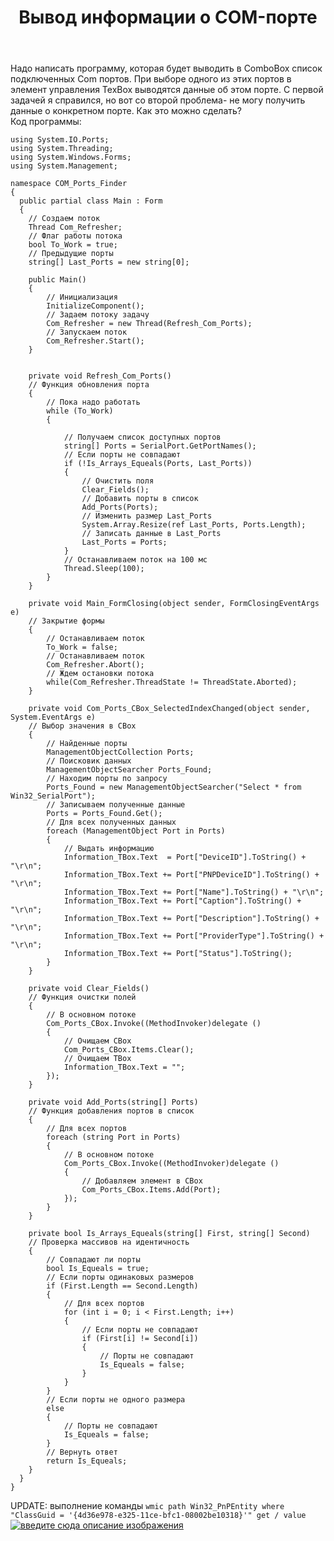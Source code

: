 ﻿---
title: "Вывод информации о COM-порте"
se.owner.user_id: 251182
se.owner.display_name: "George Tuzikov"
se.owner.link: "https://ru.stackoverflow.com/users/251182/george-tuzikov"
se.link: "https://ru.stackoverflow.com/questions/798054/%d0%92%d1%8b%d0%b2%d0%be%d0%b4-%d0%b8%d0%bd%d1%84%d0%be%d1%80%d0%bc%d0%b0%d1%86%d0%b8%d0%b8-%d0%be-com-%d0%bf%d0%be%d1%80%d1%82%d0%b5"
se.question_id: 798054
se.post_type: question
se.score: 1
---
<p>Надо написать программу, которая будет выводить в ComboBox список подключенных Com портов. При выборе одного из этих портов в элемент управления TexBox выводятся данные об этом порте. С первой задачей я справился, но вот со второй проблема- не могу получить данные о конкретном порте. Как это можно сделать?<br>
Код программы:  </p>

<pre><code>using System.IO.Ports;
using System.Threading;
using System.Windows.Forms;
using System.Management;

namespace COM_Ports_Finder
{
  public partial class Main : Form
  {
    // Создаем поток
    Thread Com_Refresher;
    // Флаг работы потока
    bool To_Work = true;
    // Предыдущие порты
    string[] Last_Ports = new string[0];

    public Main()
    {
        // Инициализация
        InitializeComponent();
        // Задаем потоку задачу
        Com_Refresher = new Thread(Refresh_Com_Ports);
        // Запускаем поток
        Com_Refresher.Start();
    }


    private void Refresh_Com_Ports()
    // Функция обновления порта
    {
        // Пока надо работать
        while (To_Work)
        {

            // Получаем список доступных портов
            string[] Ports = SerialPort.GetPortNames();
            // Если порты не совпадают
            if (!Is_Arrays_Equeals(Ports, Last_Ports))
            {
                // Очистить поля
                Clear_Fields();
                // Добавить порты в список
                Add_Ports(Ports);
                // Изменить размер Last_Ports
                System.Array.Resize(ref Last_Ports, Ports.Length);
                // Записать данные в Last_Ports
                Last_Ports = Ports;
            }
            // Останавливаем поток на 100 мс
            Thread.Sleep(100);
        }
    }  

    private void Main_FormClosing(object sender, FormClosingEventArgs e)
    // Закрытие формы
    {
        // Останавливаем поток
        To_Work = false;
        // Останавливаем поток
        Com_Refresher.Abort();
        // Ждем остановки потока
        while(Com_Refresher.ThreadState != ThreadState.Aborted);
    }

    private void Com_Ports_CBox_SelectedIndexChanged(object sender, System.EventArgs e)
    // Выбор значения в CBox
    {
        // Найденные порты
        ManagementObjectCollection Ports;
        // Поисковик данных
        ManagementObjectSearcher Ports_Found;
        // Находим порты по запросу
        Ports_Found = new ManagementObjectSearcher("Select * from Win32_SerialPort");
        // Записываем полученные данные
        Ports = Ports_Found.Get();
        // Для всех полученных данных
        foreach (ManagementObject Port in Ports)
        {
            // Выдать информацию
            Information_TBox.Text  = Port["DeviceID"].ToString() + "\r\n";
            Information_TBox.Text += Port["PNPDeviceID"].ToString() + "\r\n";
            Information_TBox.Text += Port["Name"].ToString() + "\r\n";
            Information_TBox.Text += Port["Caption"].ToString() + "\r\n";
            Information_TBox.Text += Port["Description"].ToString() + "\r\n";
            Information_TBox.Text += Port["ProviderType"].ToString() + "\r\n";
            Information_TBox.Text += Port["Status"].ToString();
        }
    }

    private void Clear_Fields()
    // Функция очистки полей
    {
        // В основном потоке
        Com_Ports_CBox.Invoke((MethodInvoker)delegate ()
        {
            // Очищаем CBox
            Com_Ports_CBox.Items.Clear();
            // Очищаем TBox
            Information_TBox.Text = "";
        });
    }

    private void Add_Ports(string[] Ports)
    // Функция добавления портов в список
    {
        // Для всех портов
        foreach (string Port in Ports)
        {
            // В основном потоке
            Com_Ports_CBox.Invoke((MethodInvoker)delegate ()
            {
                // Добавляем элемент в CBox
                Com_Ports_CBox.Items.Add(Port);
            });
        }
    }

    private bool Is_Arrays_Equeals(string[] First, string[] Second)
    // Проверка массивов на идентичность
    {
        // Совпадают ли порты
        bool Is_Equeals = true;
        // Если порты одинаковых размеров
        if (First.Length == Second.Length)
        {
            // Для всех портов
            for (int i = 0; i &lt; First.Length; i++)
            {
                // Если порты не совпадают
                if (First[i] != Second[i])
                {
                    // Порты не совпадают
                    Is_Equeals = false;
                }
            }
        }
        // Если порты не одного размера
        else
        {
            // Порты не совпадают
            Is_Equeals = false;
        }
        // Вернуть ответ
        return Is_Equeals;
    }
  }
}
</code></pre>

<p>UPDATE: выполнение команды <code>wmic path Win32_PnPEntity where "ClassGuid = '{4d36e978-e325-11ce-bfc1-08002be10318}'" get / value</code><br>
<a href="https://i.stack.imgur.com/gGbol.png" rel="nofollow noreferrer"><img src="https://i.stack.imgur.com/gGbol.png" alt="введите сюда описание изображения"></a></p>
